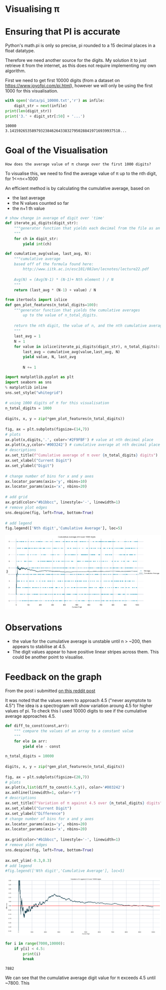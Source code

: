 # Visualising π

# Ensuring that PI is accurate 
Python's math.pi is only so precise, pi rounded to a 15 decimal places in a float datatype.

Therefore we need another source for the digits. My solution it to just retrieve it from the internet, as this does not require implementing my own algorithm.

First we need to get first 10000 digits (from a dataset on https://www.joyofpi.com/pi.html), however we will only be using the first 1000 for this visualisation.


```python
with open('data/pi_10000.txt','r') as infile:
    digit_str = next(infile)
print(len(digit_str))
print('3.' + digit_str[:50] + '...')
```

    10000
    3.14159265358979323846264338327950288419716939937510...
    

# Goal of the Visualisation
    How does the average value of π change over the first 1000 digits?
	
To visualise this, we need to find the average value of π up to the nth digit, for 1<=n<=1000

An efficient method is by calculating the cumulative average, based on 
- the last average 
- the N values counted so far
- the n+1 th value


```python
# show change in average of digit over 'time'
def iterate_pi_digits(digit_str):
    """generator function that yields each decimal from the file as an integer
    """
    for ch in digit_str:
        yield int(ch)
```


```python
def cumulative_avg(value, last_avg, N):
    """cumulative average
    based off of the formula found here:
        http://www.iitk.ac.in/esc101/08Jan/lecnotes/lecture22.pdf
        
    Avg(N) = (Avg(N-1) * (N-1)+ Nth element ) / N
    """
    return (last_avg * (N-1) + value) / N

```


```python
from itertools import islice
def gen_plot_features(n_total_digits=100):
    """generator function that yields the cumulative averages 
        up to the value of n_total_digits.
        
    return the nth digit, the value of n, and the nth cumulative average
    """
    last_avg = 1
    N = 1
    for value in islice(iterate_pi_digits(digit_str), n_total_digits):
        last_avg = cumulative_avg(value,last_avg, N)
        yield value, N, last_avg

        N += 1
```


```python
import matplotlib.pyplot as plt
import seaborn as sns
% matplotlib inline
sns.set_style("whitegrid")

# using 1000 digits of π for this visualisation
n_total_digits = 1000

digits, x, y = zip(*gen_plot_features(n_total_digits))

fig, ax = plt.subplots(figsize=(14,7))
# plots 
ax.plot(x,digits,'.', color='#2F9FBF') # value at nth decimal place
ax.plot(x,y,color='#003242') # cumulative average at nth decimal place
# descriptions
ax.set_title(f"Cumulative average of π over {n_total_digits} digits")
ax.set_xlabel("Current Digit")
ax.set_ylabel("Digit")

# change number of bins for x and y axes
ax.locator_params(axis='y', nbins=10)
ax.locator_params(axis='x', nbins=20)

# add grid
ax.grid(color="#b1bbcc", linestyle='-', linewidth=1)
# remove plot edges
sns.despine(fig, left=True, bottom=True)

# add legend
fig.legend(['Nth digit','Cumulative Average'], loc=5)
```


![png](pi-vis/output_7_0.png)


# Observations
- the value for the cumulative average is unstable until n > ~200, then appears to stabilise at 4.5.
- The digit values appear to have positive linear stripes across them. This could be another point to visualise.

# Feedback on the graph
From the post i submitted [on this reddit post](https://www.reddit.com/r/dataisbeautiful/comments/9kopfb/cumulative_average_for_the_first_1000_digits_of_π/)
    
It was noted that the values seem to approach 4.5 ("never asymptote to 4.5")
The idea is a spectrogram will show variation aroung 4.5 for higher values of pi.
To check this I used 10000 digits to see if the cumulative average approaches 4.5.


```python
def diff_to_const(const,arr):
    """ compare the values of an array to a constant value
    """
    for ele in arr:
        yield ele - const
```


```python
n_total_digits = 10000

digits, x, y = zip(*gen_plot_features(n_total_digits))

fig, ax = plt.subplots(figsize=(20,7))
# plots 
ax.plot(x,list(diff_to_const(4.5,y)), color='#003242')
ax.axhline(linewidth=1, color='r')
# descriptions
ax.set_title(f"Variation of π against 4.5 over {n_total_digits} digits")
ax.set_xlabel("Current Digit")
ax.set_ylabel("Difference")
# change number of bins for x and y axes
ax.locator_params(axis='y', nbins=20)
ax.locator_params(axis='x', nbins=20)

ax.grid(color="#b1bbcc", linestyle='-', linewidth=1)
# remove plot edges
sns.despine(fig, left=True, bottom=True)

ax.set_ylim(-0.3,0.3)
# add legend
#fig.legend(['Nth digit','Cumulative Average'], loc=5)
```


![png](pi-vis/output_11_0.png)



```python
for i in range(7000,10000):
    if y[i] < 4.5:
        print(i)
        break
```

    7882
    

We can see that the cumulative average digit value for π exceeds 4.5 until ~7800. This 
